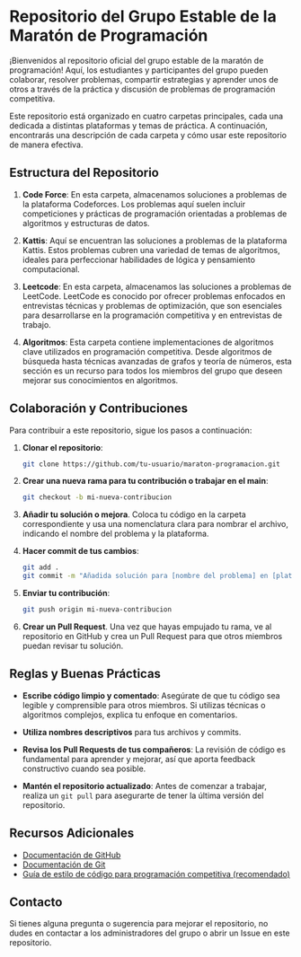 

# Repositorio del Grupo Estable de la Maratón de Programación

¡Bienvenidos al repositorio oficial del grupo estable de la maratón de programación! Aquí, los estudiantes y participantes del grupo pueden colaborar, resolver problemas, compartir estrategias y aprender unos de otros a través de la práctica y discusión de problemas de programación competitiva.

Este repositorio está organizado en cuatro carpetas principales, cada una dedicada a distintas plataformas y temas de práctica. A continuación, encontrarás una descripción de cada carpeta y cómo usar este repositorio de manera efectiva.

## Estructura del Repositorio

1. **Code Force**: En esta carpeta, almacenamos soluciones a problemas de la plataforma Codeforces. Los problemas aquí suelen incluir competiciones y prácticas de programación orientadas a problemas de algoritmos y estructuras de datos.

2. **Kattis**: Aquí se encuentran las soluciones a problemas de la plataforma Kattis. Estos problemas cubren una variedad de temas de algoritmos, ideales para perfeccionar habilidades de lógica y pensamiento computacional.

3. **Leetcode**: En esta carpeta, almacenamos las soluciones a problemas de LeetCode. LeetCode es conocido por ofrecer problemas enfocados en entrevistas técnicas y problemas de optimización, que son esenciales para desarrollarse en la programación competitiva y en entrevistas de trabajo.

4. **Algoritmos**: Esta carpeta contiene implementaciones de algoritmos clave utilizados en programación competitiva. Desde algoritmos de búsqueda hasta técnicas avanzadas de grafos y teoría de números, esta sección es un recurso para todos los miembros del grupo que deseen mejorar sus conocimientos en algoritmos.

## Colaboración y Contribuciones

Para contribuir a este repositorio, sigue los pasos a continuación:

1. **Clonar el repositorio**: 
   ```bash
   git clone https://github.com/tu-usuario/maraton-programacion.git
   ```

2. **Crear una nueva rama para tu contribución o trabajar en el main**: 
   ```bash
   git checkout -b mi-nueva-contribucion
   ```

3. **Añadir tu solución o mejora**. Coloca tu código en la carpeta correspondiente y usa una nomenclatura clara para nombrar el archivo, indicando el nombre del problema y la plataforma.

4. **Hacer commit de tus cambios**: 
   ```bash
   git add .
   git commit -m "Añadida solución para [nombre del problema] en [plataforma]"
   ```

5. **Enviar tu contribución**: 
   ```bash
   git push origin mi-nueva-contribucion
   ```

6. **Crear un Pull Request**. Una vez que hayas empujado tu rama, ve al repositorio en GitHub y crea un Pull Request para que otros miembros puedan revisar tu solución.

## Reglas y Buenas Prácticas

- **Escribe código limpio y comentado**: Asegúrate de que tu código sea legible y comprensible para otros miembros. Si utilizas técnicas o algoritmos complejos, explica tu enfoque en comentarios.

- **Utiliza nombres descriptivos** para tus archivos y commits.

- **Revisa los Pull Requests de tus compañeros**: La revisión de código es fundamental para aprender y mejorar, así que aporta feedback constructivo cuando sea posible.

- **Mantén el repositorio actualizado**: Antes de comenzar a trabajar, realiza un `git pull` para asegurarte de tener la última versión del repositorio.

## Recursos Adicionales

- [Documentación de GitHub](https://docs.github.com/)
- [Documentación de Git](https://git-scm.com/doc)
- [Guía de estilo de código para programación competitiva (recomendado)](https:)

## Contacto

Si tienes alguna pregunta o sugerencia para mejorar el repositorio, no dudes en contactar a los administradores del grupo o abrir un Issue en este repositorio.

